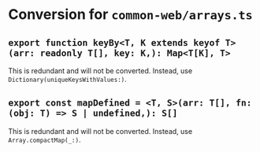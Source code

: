 # Conversion for `common-web/arrays.ts`

## `export function keyBy<T, K extends keyof T>(arr: readonly T[], key: K,): Map<T[K], T>`

This is redundant and will not be converted. Instead, use `Dictionary(uniqueKeysWithValues:)`.

## `export const mapDefined = <T, S>(arr: T[], fn: (obj: T) => S | undefined,): S[]`

This is redundant and will not be converted. Instead, use `Array.compactMap(_:)`.

